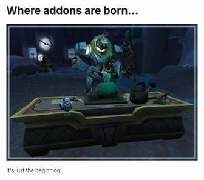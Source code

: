 # Where addons are born...

![Addon Forge Intro](resources/media/addon_forge_intro.jpg)

It's just the beginning.